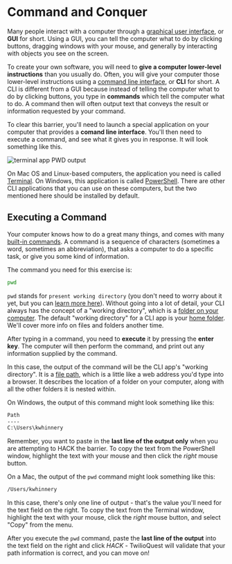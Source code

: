 # Command and Conquer

Many people interact with a computer through a [graphical user interface](https://techterms.com/definition/gui), or **GUI** for short. Using a GUI, you can tell the computer what to do by clicking buttons, dragging windows with your mouse, and generally by interacting with objects you see on the screen. 

To create your own software, you will need to **give a computer lower-level instructions** than you usually do. Often, you will give your computer those lower-level instructions using a [command line interface](https://techterms.com/definition/command_line_interface), or **CLI** for short. A CLI is different from a GUI because instead of telling the computer what to do by clicking buttons, you type in **commands** which tell the computer what to do. A command then will often output text that conveys the result or information requested by your command.

To clear this barrier, you'll need to launch a special application on your computer that provides a **comand line interface**. You'll then need to execute a command, and see what it gives you in response. It will look something like this.

![terminal app PWD output](images/dev_skills/pwd.png)

On Mac OS and Linux-based computers, the application you need is called [Terminal](https://support.apple.com/guide/terminal/welcome/mac). On Windows, this application is called [PowerShell](https://docs.microsoft.com/en-us/powershell/scripting/install/installing-windows-powershell?view=powershell-7). There are other CLI applications that you can use on these computers, but the two mentioned here should be installed by default.

## Executing a Command

Your computer knows how to do a great many things, and comes with many [built-in commands](https://www.educative.io/blog/bash-shell-command-cheat-sheet). A command is a sequence of characters (sometimes a word, sometimes an abbreviation), that asks a computer to do a specific task, or give you some kind of information.

The command you need for this exercise is:

```bash
pwd
```

`pwd` stands for `present working directory` (you don't need to worry about it yet, but you can [learn more here](https://shapeshed.com/unix-pwd/)). Without going into a lot of detail, your CLI always has the concept of a "working directory", which is a [folder on your computer](https://kids.kiddle.co/File_system). The default "working directory" for a CLI app is your [home folder](https://kids.kiddle.co/Home_directory). We'll cover more info on files and folders another time.

After typing in a command, you need to **execute** it by pressing the **enter key**. The computer will then perform the command, and print out any information supplied by the command.

In this case, the output of the command will be the CLI app's "working directory". It is a [file path](https://kids.kiddle.co/Computer_file#Identifying_and_organizing), which is a little like a web address you'd type into a browser. It describes the location of a folder on your computer, along with all the other folders it is nested within.

On Windows, the output of this command might look something like this:

```bash
Path
----
C:\Users\kwhinnery
```

Remember, you want to paste in the **last line of the output only** when you are attempting to HACK the barrier. To copy the text from the PowerShell window, highlight the text with your mouse and then click the _right_ mouse button.

On a Mac, the output of the `pwd` command might look something like this:

```bash
/Users/kwhinnery
```

In this case, there's only one line of output - that's the value you'll need for the text field on the right. To copy the text from the Terminal window, highlight the text with your mouse, click the _right_ mouse button, and select "Copy" from the menu.

After you execute the `pwd` command, paste the **last line of the output** into the text field on the right and click *HACK* - TwilioQuest will validate that your path information is correct, and you can move on!
